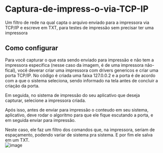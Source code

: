 # Captura-de-impress-o-via-TCP-IP
Um filtro de rede na qual capta o arquivo enviado para a impressora via TCP/IP e escreve em TXT, para testes de impressão sem precisar ter uma impressora
<br>
<h2>Como configurar</h2>
Para você capturar o que esta sendo enviado para impressão e não tem a impressora especifica (nesse caso da imagem, é de uma impressora não-fical), você deverar criar uma impressora com drivers genericos e criar uma porta TCP/IP. No código é criada uma faixa 127.0.0.2 e a porta é de acordo com a que o sistema seleciona, sendo informado na tela antes de concluir a criação da porta.

Em seguida, no sistema de impressão do seu aplicativo que deseja capturar, selecione a impressora criada.

Após isso, antes de enviar para impressão o conteudo em seu sistema, aplicativo, deve rodar o algoritmo para que ele fique escutando a porta, e em seguida enviar para impressão.

Neste caso, ele faz um filtro dos comandos que, na impressora, seriam de espaçamento, podendo variar de sistema pra sistema.
E por fim ele salva em um TXT.
<br>
![image](https://user-images.githubusercontent.com/62814826/218541494-07b19f26-936f-4d2f-af0f-dc3a4fdb21e0.png)

